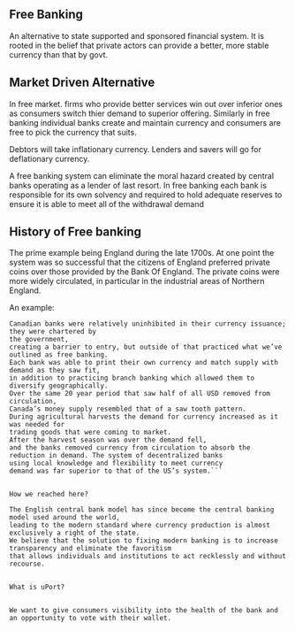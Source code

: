 ## Free Banking 

An alternative to state supported and sponsored financial system. It is rooted in the belief that private actors can provide a
better, more stable currency than that by govt.

## Market Driven Alternative

In free market. firms who provide better services win out over inferior ones as consumers switch thier demand to superior offering.
Similarly in free banking individual banks create and maintain currency and consumers are free to pick the currency that suits.

Debtors will take inflationary currency.
Lenders and savers will go for deflationary currency.

A free banking system can eliminate the moral hazard created by central banks operating as a lender of last resort. In free banking each bank is responsible for its own solvency and required to hold adequate reserves to ensure it is able to meet all of the withdrawal demand

## History of Free banking
 
The prime example being England during the late 1700s. At one point the system was so successful that the citizens of England preferred private coins over those provided by the Bank Of England. The private coins were more widely circulated, 
 in particular in the industrial areas of Northern England.
 
An example:

``` During this time period an important counter example was unfolding just north in Canada. 
Canadian banks were relatively uninhibited in their currency issuance; they were chartered by 
the government, 
creating a barrier to entry, but outside of that practiced what we’ve outlined as free banking. 
Each bank was able to print their own currency and match supply with demand as they saw fit, 
in addition to practicing branch banking which allowed them to diversify geographically.
Over the same 20 year period that saw half of all USD removed from circulation, 
Canada’s money supply resembled that of a saw tooth pattern. 
During agricultural harvests the demand for currency increased as it was needed for 
trading goods that were coming to market.
After the harvest season was over the demand fell, 
and the banks removed currency from circulation to absorb the 
reduction in demand. The system of decentralized banks
using local knowledge and flexibility to meet currency
demand was far superior to that of the US’s system.```


How we reached here?

The English central bank model has since become the central banking model used around the world, 
leading to the modern standard where currency production is almost exclusively a right of the state. 
We believe that the solution to fixing modern banking is to increase transparency and eliminate the favoritism 
that allows individuals and institutions to act recklessly and without recourse.


What is uPort?


We want to give consumers visibility into the health of the bank and an opportunity to vote with their wallet.
